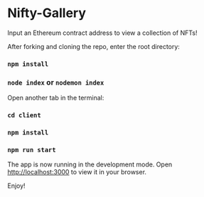 # Nifty-Gallery

Input an Ethereum contract address to view a collection of NFTs! 

After forking and cloning the repo, enter the root directory:

### `npm install`

### `node index` or `nodemon index`

Open another tab in the terminal:

### `cd client` 

### `npm install`

### `npm run start`

The app is now running in the development mode.
Open [http://localhost:3000](http://localhost:3000) to view it in your browser.

Enjoy!
